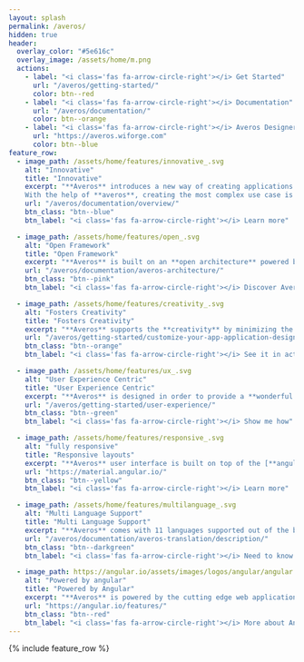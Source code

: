 ```yaml
---
layout: splash
permalink: /averos/
hidden: true
header:
  overlay_color: "#5e616c"
  overlay_image: /assets/home/m.png
  actions:
    - label: "<i class='fas fa-arrow-circle-right'></i> Get Started"
      url: "/averos/getting-started/"
      color: btn--red
    - label: "<i class='fas fa-arrow-circle-right'></i> Documentation"
      url: "/averos/documentation/"
      color: btn--orange
    - label: "<i class='fas fa-arrow-circle-right'></i> Averos Designer"
      url: "https://averos.wiforge.com"
      color: btn--blue
feature_row:
  - image_path: /assets/home/features/innovative_.svg
    alt: "Innovative"
    title: "Innovative"
    excerpt: "**Averos** introduces a new way of creating applications by adopting a **Design First** strategy which allows users to focus in the **application design** over technical aspects.
    With the help of **averos**, creating the most complex use case is easier than ever."
    url: "/averos/documentation/overview/"
    btn_class: "btn--blue"
    btn_label: "<i class='fas fa-arrow-circle-right'></i> Learn more"

  - image_path: /assets/home/features/open_.svg
    alt: "Open Framework"
    title: "Open Framework"
    excerpt: "**Averos** is built on an **open architecture** powered by [**angular**](https://angular.io/) which allows **developers** to **shape the framework** depending on their needs. **Averos** does not impose any restrictions on the technical approach with which the user wishes to carry out his project."
    url: "/averos/documentation/averos-architecture/"
    btn_class: "btn--pink"
    btn_label: "<i class='fas fa-arrow-circle-right'></i> Discover Averos" 

  - image_path: /assets/home/features/creativity_.svg
    alt: "Fosters Creativity"
    title: "Fosters Creativity"
    excerpt: "**Averos** supports the **creativity** by minimizing the reflection on the technical aspects in favor of the **business** aspects. This will give the **design** its right value and **improve the quality** of the application."
    url: "/averos/getting-started/customize-your-app-application-design/"
    btn_class: "btn--orange"
    btn_label: "<i class='fas fa-arrow-circle-right'></i> See it in action"

  - image_path: /assets/home/features/ux_.svg
    alt: "User Experience Centric"
    title: "User Experience Centric"
    excerpt: "**Averos** is designed in order to provide a **wonderful digital journey** by **unlocking** the access to **user exeprience centric** applications while bringing common **natural** and **obvious** end users experience to your applications providing thus a **two-way communication** between the user and his application."
    url: "/averos/getting-started/user-experience/"
    btn_class: "btn--green"
    btn_label: "<i class='fas fa-arrow-circle-right'></i> Show me how"

  - image_path: /assets/home/features/responsive_.svg
    alt: "fully responsive"
    title: "Responsive layouts"
    excerpt: "**Averos** user interface is built on top of the [**angular material**](https://material.angular.io/) library and **enhanced** with custom **intuitive components** designed in order to **boost the user experience**.**Averos** user interface inherits all the angular **material** characteristics as well as **HTML5** and **CSS** properties, and is by nature **fully responsive** and [**pwa**](https://web.dev/progressive-web-apps/) ready."
    url: "https://material.angular.io/"
    btn_class: "btn--yellow"
    btn_label: "<i class='fas fa-arrow-circle-right'></i> Learn more"

  - image_path: /assets/home/features/multilanguage_.svg
    alt: "Multi Language Support"
    title: "Multi Language Support"
    excerpt: "**Averos** comes with 11 languages supported out of the box. Besides **Averos** worflow comes to help developer adding more languages without writing a single line of code, in an intuitive and easy way."
    url: "/averos/documentation/averos-translation/description/"
    btn_class: "btn--darkgreen"
    btn_label: "<i class='fas fa-arrow-circle-right'></i> Need to know more"

  - image_path: https://angular.io/assets/images/logos/angular/angular.svg
    alt: "Powered by angular"
    title: "Powered by Angular"
    excerpt: "**Averos** is powered by the cutting edge web application development framework [**angular**](https://angular.io/) developed, maintained and backed by **Google**."
    url: "https://angular.io/features/"
    btn_class: "btn--red"
    btn_label: "<i class='fas fa-arrow-circle-right'></i> More about Angular"
---
```


{% include feature_row %}
